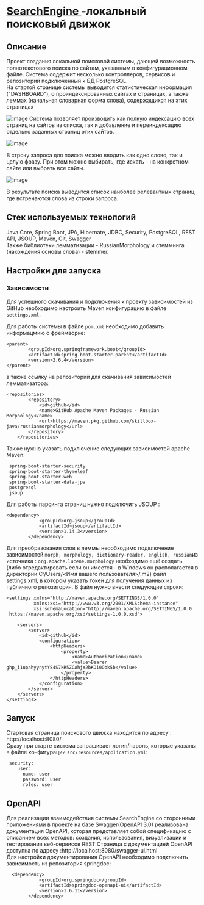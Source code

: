 <h1><a href="https://github.com/DemonZhdb/SearchEngine" target="_blank">SearchEngine </a> -локальный поисковый движок </h1>

## Описание
Проект создания локальной поисковой системы, дающей возможность полнотекстового поиска по сайтам, указанным в конфигурационном файле.
Система содержит несколько контроллеров, сервисов и репозиторий подключенный к БД PostgreSQL.  
На стартой странице системы выводится статистическая информация ("DASHBOARD"), о проиндексированных сайтах и страницах, а также леммах (начальная словарная форма слова), содержащихся на этих страницах
 
![image](https://user-images.githubusercontent.com/95174795/179357444-35ffe3dc-5d14-434e-a993-16abaaf58ad6.png)
Система позволяет производить как полную индексацию всех страниц на сайтов из списка, так и добавление и переиндексацию отдельно заданных страниц этих сайтов.

![image](https://user-images.githubusercontent.com/95174795/179358222-8cf40602-56c3-437b-95d2-3042be2ca5b2.png)

В строку запроса для поиска можно вводить как одно слово, так и целую фразу. При этом  можно выбирать, где искать - на конкретном сайте или выбрать все сайты.

![image](https://user-images.githubusercontent.com/95174795/179360146-aceffb48-77b8-4787-8025-65a38f36ce6b.png)

В результате поиска выводится список наиболее релевантных страниц, где встречаются слова из строки запроса.


## Стек используемых технологий
Java Core, Spring Boot, JPA, Hibernate, JDBC, Security, PostgreSQL, REST API, JSOUP, Maven, Git, Swagger <br>
Также  библиотеки лемматизации - RussianMorphology и стемминга (нахождения основы слова) - stemmer.

## Настройки для запуска
### Зависимости
Для успешного скачивания и подключения к проекту зависимостей из GitHub необходимо настроить Maven конфигурацию в файле `settings.xml`.

Для работы системы  в файле `pom.xml` необходимо добавить информацмию о фреймворке:
```
<parent>
        <groupId>org.springframework.boot</groupId>
        <artifactId>spring-boot-starter-parent</artifactId>
        <version>2.6.4</version>
</parent>
```
а также ссылку на репозиторий для скачивания зависимостей лемматизатора:
```
<repositories>
        <repository>
            <id>github</id>
            <name>GitHub Apache Maven Packages - Russian Morphology</name>
            <url>https://maven.pkg.github.com/skillbox-java/russianmorphology</url>
        </repository>
    </repositories>

````
Также нужно указать подключение следующих зависимостей apache Maven:

```
 spring-boot-starter-security
 spring-boot-starter-thymeleaf
 spring-boot-starter-web
 spring-boot-starter-data-jpa
 postgresql
 jsoup
```
Для работы парсинга страниц нужно подключить JSOUP :
```
<dependency>           
            <groupId>org.jsoup</groupId>
            <artifactId>jsoup</artifactId>
            <version>1.14.3</version>
        </dependency>

```
Для преобразования слов в леммы неообходимо подключение зависимостей `morph, morphology, dictionary-reader, english, russian`из источника : `org.apache.lucene.morphology` необходимо ещё создать (либо отредактировать если он имеется -  в  Windows он располагается в директории C:/Users/<Имя вашего пользователя>/.m2) файл settings.xml, в котором указать токен  для получения данных из публичного репозитория. В файл нужно внести следующие строки:
```
<settings xmlns="http://maven.apache.org/SETTINGS/1.0.0"
          xmlns:xsi="http://www.w3.org/2001/XMLSchema-instance"
          xsi:schemaLocation="http://maven.apache.org/SETTINGS/1.0.0
 https://maven.apache.org/xsd/settings-1.0.0.xsd">

    <servers>
        <server>
            <id>github</id>
            <configuration>
                <httpHeaders>
                    <property>
                        <name>Authorization</name>
                        <value>Bearer 
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</value>
                    </property>
                </httpHeaders>
            </configuration>
        </server>
    </servers>
</settings>
```

## Запуск
Стартовая страница поискового движка находится по адресу : http://localhost:8080/ <br>
Сразу при старте система запрашивает логин/пароль, которые указаны в файле конфигурации `src/resources/application.yml`:
```
 security:
    user:
      name: user
      password: user
      roles: user

```
## OpenAPI
Для реализации взаимодействия системы SearchEngine со сторонними приложениями в проекте на базе Swagger(OpenAPI 3.0) реализована документация OpenAPI, 
которая представляет собой спецификацию с описанием всех методов: создания, использования,  визуализации  и тестирования 
веб-сервисов REST Страница с документацией OpenAPI доступна по адресу :http://localhost:8080/swagger-ui.html <br>
Для настройки документирования OpenAPI необходимо подключить зависимость из репозитория springdoc:
```
  <dependency>
            <groupId>org.springdoc</groupId>
            <artifactId>springdoc-openapi-ui</artifactId>
            <version>1.6.11</version>
        </dependency>

```

